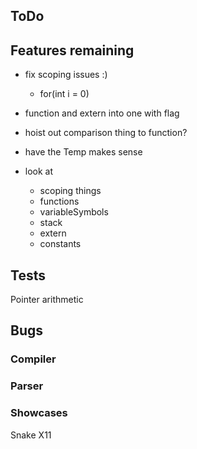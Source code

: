 ## ToDo

## Features remaining



* fix scoping issues :)
  * for(int i = 0)
* function and extern into one with flag

* hoist out comparison thing to function?
* have the Temp makes sense
* look at
  * scoping things
  * functions
  * variableSymbols
  * stack
  * extern
  * constants






## Tests
Pointer arithmetic


## Bugs
### Compiler

### Parser


### Showcases
Snake X11 

